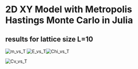 # 2D XY Model with Metropolis Hastings Monte Carlo in Julia
## results for lattice size L=10
![m_vs_T](https://github.com/ludvary/XY_Model/assets/114971112/5e0a2604-6344-4f06-b4a4-31a565b204b1)
![E_vs_T](https://github.com/ludvary/XY_Model/assets/114971112/5f4bbf7c-fe79-4051-b19b-33e7a088d71b)![Chi_vs_T](https://github.com/ludvary/XY_Model/assets/114971112/c4c1f66b-eb37-4a93-bfb8-5cabfce85a67)

![Cv_vs_T](https://github.com/ludvary/XY_Model/assets/114971112/30470640-e8ac-4e9b-b183-0d267d953ecd)
